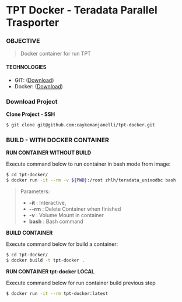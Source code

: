 # TPT Docker - Teradata Parallel Trasporter

### OBJECTIVE

>  Docker container for run TPT

#### TECHNOLOGIES

- GIT: ([Download](https://git-scm.com/book/en/v2/Getting-Started-Installing-Git))
- Docker: ([Download](https://docs.docker.com/engine/install/ubuntu/))

### Download Project

**Clone Project - SSH**
```sh
$ git clone git@github.com:caykemanjanelli/tpt-docker.git
```
### BUILD - WITH DOCKER CONTAINER

**RUN CONTAINER WITHOUT BUILD** 

Execute command below to run container in bash mode from image:
```sh
$ cd tpt-docker/
$ docker run -it --rm -v ${PWD}:/root zhlh/teradata_unixodbc bash
```
>Parameters:
>* **-it** : Interactive,
>* **--rm** : Delete Container when finished
>* **-v** : Volume Mount in container
>* **bash** : Bash command

**BUILD CONTAINER**

Execute command below for build a container:
```sh
$ cd tpt-docker/
$ docker build -t tpt-docker .
```

**RUN CONTAINER tpt-docker LOCAL**

Execute command below for run container build previous step
```sh
$ docker run -it --rm tpt-docker:latest
```